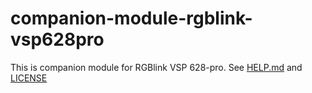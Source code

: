 # companion-module-rgblink-vsp628pro

This is companion module for RGBlink VSP 628-pro.
See [HELP.md](./HELP.md) and [LICENSE](./LICENSE)
